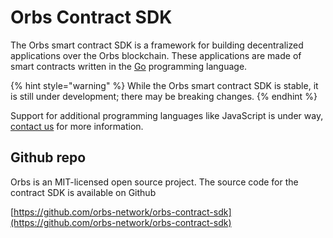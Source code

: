 # Orbs Contract SDK

The Orbs smart contract SDK is a framework for building decentralized applications over the Orbs blockchain. These applications are made of smart contracts written in the [Go](https://en.wikipedia.org/wiki/Go_%28programming_language%29) programming language.

{% hint style="warning" %}
While the Orbs smart contract SDK is stable, it is still under development; there may be breaking changes.
{% endhint %}

Support for additional programming languages like JavaScript is under way, [contact us](https://github.com/orbs-network/orbs-contract-sdk/blob/master/FeatureRequest@orbs.com) for more information.

## Github repo

Orbs is an MIT-licensed open source project. The source code for the contract SDK is available on Github

[https://github.com/orbs-network/orbs-contract-sdk](https://github.com/orbs-network/orbs-contract-sdk)

